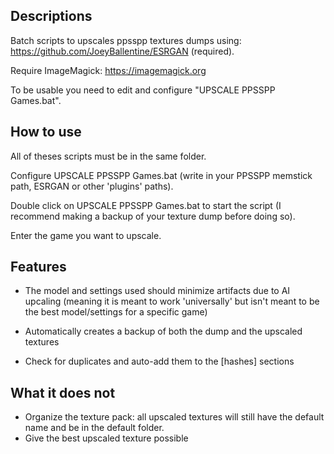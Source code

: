 ## Descriptions

Batch scripts to upscales ppsspp textures dumps using: https://github.com/JoeyBallentine/ESRGAN (required).

Require ImageMagick: https://imagemagick.org

To be usable you need to edit and configure "UPSCALE PPSSPP Games.bat".

## How to use

All of theses scripts must be in the same folder.

Configure UPSCALE PPSSPP Games.bat (write in your PPSSPP memstick path, ESRGAN or other 'plugins' paths).

Double click on UPSCALE PPSSPP Games.bat to start the script (I recommend making a backup of your texture dump before doing so).

Enter the game you want to upscale.

## Features

* The model and settings used should minimize artifacts due to AI upcaling (meaning it is meant to work 'universally' but isn't meant to be the best model/settings for a specific game)

* Automatically creates a backup of both the dump and the upscaled textures
* Check for duplicates and auto-add them to the [hashes] sections

## What it does not

* Organize the texture pack: all upscaled textures will still have the default name and be in the default folder.
* Give the best upscaled texture possible

